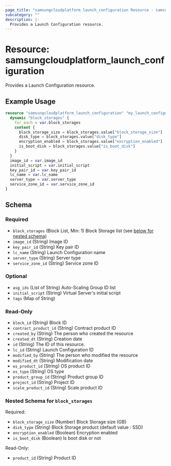 ```yaml
---
page_title: "samsungcloudplatform_launch_configuration Resource - samsungcloudplatform"
subcategory: ""
description: |-
  Provides a Launch Configuration resource.
---
```


# Resource: samsungcloudplatform_launch_configuration

Provides a Launch Configuration resource.


## Example Usage

```terraform
resource "samsungcloudplatform_launch_configuration" "my_launch_configuration" {
  dynamic "block_storages" {
    for_each = var.block_storages
    content {
      block_storage_size = block_storages.value["block_storage_size"]
      disk_type = block_storages.value["disk_type"]
      encryption_enabled = block_storages.value["encryption_enabled"]
      is_boot_disk = block_storages.value["is_boot_disk"]
    }
  }
  image_id = var.image_id
  initial_script = var.initial_script
  key_pair_id = var.key_pair_id
  lc_name = var.lc_name
  server_type = var.server_type
  service_zone_id = var.service_zone_id
}
```

<!-- schema generated by tfplugindocs -->
## Schema

### Required

- `block_storages` (Block List, Min: 1) Block Storage list (see [below for nested schema](#nestedblock--block_storages))
- `image_id` (String) Image ID
- `key_pair_id` (String) Key pair ID
- `lc_name` (String) Launch Configuration name
- `server_type` (String) Server type
- `service_zone_id` (String) Service zone ID

### Optional

- `asg_ids` (List of String) Auto-Scaling Group ID list
- `initial_script` (String) Virtual Server's initial script
- `tags` (Map of String)

### Read-Only

- `block_id` (String) Block ID
- `contract_product_id` (String) Contract product ID
- `created_by` (String) The person who created the resource
- `created_dt` (String) Creation date
- `id` (String) The ID of this resource.
- `lc_id` (String) Launch Configuration ID
- `modified_by` (String) The person who modified the resource
- `modified_dt` (String) Modification date
- `os_product_id` (String) OS product ID
- `os_type` (String) OS type
- `product_group_id` (String) Product group ID
- `project_id` (String) Project ID
- `scale_product_id` (String) Scale product ID

<a id="nestedblock--block_storages"></a>
### Nested Schema for `block_storages`

Required:

- `block_storage_size` (Number) Block Storage size (GB)
- `disk_type` (String) Block Storage product (default value : SSD)
- `encryption_enabled` (Boolean) Encryption enabled
- `is_boot_disk` (Boolean) Is boot disk or not

Read-Only:

- `product_id` (String) Product ID



